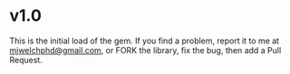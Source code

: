 # v1.0
This is the initial load of the gem. If you find a problem, report it to me at mjwelchphd@gmail.com, or FORK the library, fix the bug, then add a Pull Request.
